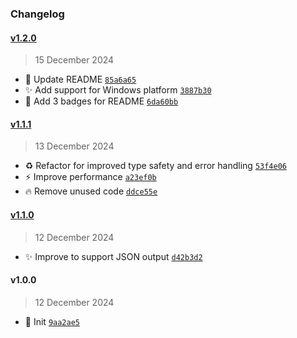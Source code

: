 ### Changelog

#### [v1.2.0](https://github.com/niceman114/estport/compare/v1.1.1...v1.2.0)

> 15 December 2024

- :memo: Update README [`85a6a65`](https://github.com/niceman114/estport/commit/85a6a652c8c2eb71691725779bdac0891549f289)
- ✨ Add support for Windows platform [`3887b30`](https://github.com/niceman114/estport/commit/3887b307901f608323398ec53050299dde2e9bac)
- :memo: Add 3 badges for README [`6da60bb`](https://github.com/niceman114/estport/commit/6da60bbeb7817fb827437b8b5e1f2cbeb119120f)

#### [v1.1.1](https://github.com/niceman114/estport/compare/v1.1.0...v1.1.1)

> 13 December 2024

- :recycle: Refactor for improved type safety and error handling [`53f4e06`](https://github.com/niceman114/estport/commit/53f4e064f7f1346aca84023ed23bfad55f329fac)
- :zap: Improve performance [`a23ef0b`](https://github.com/niceman114/estport/commit/a23ef0b70839d9d820e58563601700434daebe02)
- :fire: Remove unused code [`ddce55e`](https://github.com/niceman114/estport/commit/ddce55e7b61a9ef44848d4a0b13a5ca6745f1427)

#### [v1.1.0](https://github.com/niceman114/estport/compare/v1.0.0...v1.1.0)

> 12 December 2024

- :sparkles: Improve to support JSON output [`d42b3d2`](https://github.com/niceman114/estport/commit/d42b3d2d71203c6e35acd0f1e582b4462202c857)

#### v1.0.0

> 12 December 2024

- :tada: Init [`9aa2ae5`](https://github.com/niceman114/estport/commit/9aa2ae5dfc2a29c8a2baeeac927e14bc6de94518)
